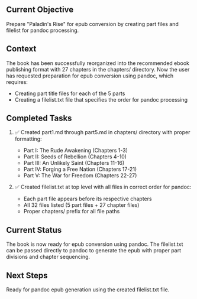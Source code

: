 ## Current Objective
Prepare "Paladin's Rise" for epub conversion by creating part files and filelist for pandoc processing.

## Context
The book has been successfully reorganized into the recommended ebook publishing format with 27 chapters in the chapters/ directory. Now the user has requested preparation for epub conversion using pandoc, which requires:
- Creating part title files for each of the 5 parts
- Creating a filelist.txt file that specifies the order for pandoc processing

## Completed Tasks
1. ✅ Created part1.md through part5.md in chapters/ directory with proper formatting:
   - Part I: The Rude Awakening (Chapters 1-3)
   - Part II: Seeds of Rebellion (Chapters 4-10)
   - Part III: An Unlikely Saint (Chapters 11-16)
   - Part IV: Forging a Free Nation (Chapters 17-21)
   - Part V: The War for Freedom (Chapters 22-27)

2. ✅ Created filelist.txt at top level with all files in correct order for pandoc:
   - Each part file appears before its respective chapters
   - All 32 files listed (5 part files + 27 chapter files)
   - Proper chapters/ prefix for all file paths

## Current Status
The book is now ready for epub conversion using pandoc. The filelist.txt can be passed directly to pandoc to generate the epub with proper part divisions and chapter sequencing.

## Next Steps
Ready for pandoc epub generation using the created filelist.txt file.
